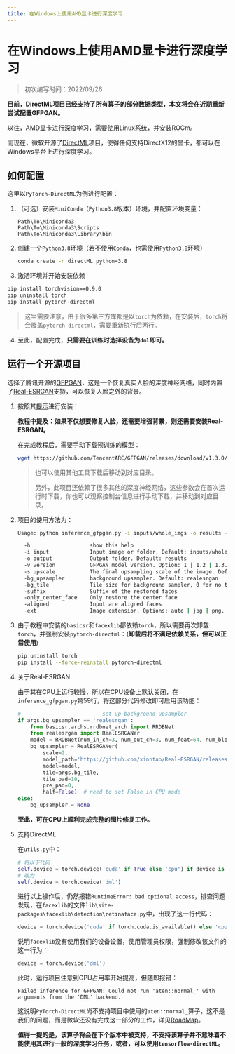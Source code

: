 ```yaml
---
title: 在Windows上使用AMD显卡进行深度学习
---
```

# 在Windows上使用AMD显卡进行深度学习

> 初次编写时间：2022/09/26

**目前，DirectML项目已经支持了所有算子的部分数据类型，本文将会在近期重新尝试配置GFPGAN。**

以往，AMD显卡进行深度学习，需要使用Linux系统，并安装ROCm。

而现在，微软开源了[DirectML](https://github.com/microsoft/DirectML)项目，使得任何支持DirectX12的显卡，都可以在Windows平台上进行深度学习。

## 如何配置

这里以`PyTorch-DirectML`为例进行配置：

1. （可选）安装`MiniConda`（`Python3.8`版本）环境，并配置环境变量：

   ```
   Path\To\Miniconda3
   Path\To\Miniconda3\Scripts
   Path\To\Miniconda3\Library\bin
   ```

2. 创建一个`Python3.8`环境（若不使用`Conda`，也需使用`Python3.8`环境）

   ```bash
   conda create -n directML python=3.8
   ```

3.  激活环境并开始安装依赖

   ```bash
   pip install torchvision==0.9.0
   pip uninstall torch
   pip install pytorch-directml
   ```

   > 这里需要注意，由于很多第三方库都是以`torch`为依赖，在安装后，`torch`将会覆盖`pytorch-directml`，需要重新执行后两行。

4. 至此，配置完成，**只需要在训练时选择设备为`dml`即可。**

## 运行一个开源项目

选择了腾讯开源的[GFPGAN](https://github.com/TencentARC/GFPGAN)，这是一个恢复真实人脸的深度神经网络，同时内置了[Real-ESRGAN](https://github.com/xinntao/Real-ESRGAN)支持，可以恢复人脸之外的背景。

1. 按照其[提示](https://github.com/TencentARC/GFPGAN#wrench-dependencies-and-installation)进行安装：

   **教程中提及：如果不仅想要修复人脸，还需要增强背景，则还需要安装Real-ESRGAN。**

   在完成教程后，需要手动下载预训练的模型：

   ```bash
   wget https://github.com/TencentARC/GFPGAN/releases/download/v1.3.0/GFPGANv1.3.pth -P experiments/pretrained_models
   ```

   > 也可以使用其他工具下载后移动到对应目录。
   >
   > 另外，此项目还依赖了很多其他的深度神经网络，这些参数会在首次运行时下载，你也可以观察控制台信息进行手动下载，并移动到对应目录。

2. 项目的使用方法为：

   ```bash
   Usage: python inference_gfpgan.py -i inputs/whole_imgs -o results -v 1.3 -s 2 [options]...
   
     -h                   show this help
     -i input             Input image or folder. Default: inputs/whole_imgs
     -o output            Output folder. Default: results
     -v version           GFPGAN model version. Option: 1 | 1.2 | 1.3. Default: 1.3
     -s upscale           The final upsampling scale of the image. Default: 2
     -bg_upsampler        background upsampler. Default: realesrgan
     -bg_tile             Tile size for background sampler, 0 for no tile during testing. Default: 400
     -suffix              Suffix of the restored faces
     -only_center_face    Only restore the center face
     -aligned             Input are aligned faces
     -ext                 Image extension. Options: auto | jpg | png, auto means using the same extension as inputs. Default: auto
   ```

3. 由于教程中安装的`basicsr`和`facexlib`都依赖`torch`，所以需要再次卸载`torch`，并强制安装`pytorch-directml`：(**卸载后将不满足依赖关系，但可以正常使用**)

   ```bash
   pip uninstall torch
   pip install --force-reinstall pytorch-directml
   ```

4. 关于Real-ESRGAN

   由于其在CPU上运行较慢，所以在CPU设备上默认关闭，在`inference_gfpgan.py`第59行，将这部分代码修改即可启用该功能：

   ```python
   # ------------------------ set up background upsampler ------------------------
   if args.bg_upsampler == 'realesrgan':
       from basicsr.archs.rrdbnet_arch import RRDBNet
       from realesrgan import RealESRGANer
       model = RRDBNet(num_in_ch=3, num_out_ch=3, num_feat=64, num_block=23, num_grow_ch=32, scale=2)
       bg_upsampler = RealESRGANer(
           scale=2,
           model_path='https://github.com/xinntao/Real-ESRGAN/releases/download/v0.2.1/RealESRGAN_x2plus.pth',
           model=model,
           tile=args.bg_tile,
           tile_pad=10,
           pre_pad=0,
           half=False)  # need to set False in CPU mode
   else:
       bg_upsampler = None
   ```

   **至此，可在CPU上顺利完成完整的图片修复工作。**

5. 支持DirectML

   在`utils.py`中：

   ```python
   # 将以下代码
   self.device = torch.device('cuda' if True else 'cpu') if device is None else device
   # 改为
   self.device = torch.device('dml')
   ```

   进行以上操作后，仍然报错`RuntimeError: bad optional access`，排查问题发现，在`facexlib`的文件`lib\site-packages\facexlib\detection\retinaface.py`中，出现了这一行代码：

   ```python
   device = torch.device('cuda' if torch.cuda.is_available() else 'cpu')
   ```

   说明`facexlib`没有使用我们的设备设置，使用管理员权限，强制修改该文件的这一行为：

   ```python
   device = torch.device('dml')
   ```

   此时，运行项目注意到GPU占用率开始提高，但随即报错：

   ```
   Failed inference for GFPGAN: Could not run 'aten::normal_' with arguments from the 'DML' backend.
   ```

   这说明`PyTorch-DirectML`尚不支持项目中使用的`aten::normal_`算子，这不是我们的问题，而是微软还没有完成这一部分的工作，详见[RoadMap](https://github.com/microsoft/DirectML/wiki/PyTorch-DirectML-Operator-Roadmap)。

   **值得一提的是，该算子将会在下个版本中被支持，不支持该算子并不意味着不能使用其进行一般的深度学习任务，或者，可以使用`tensorflow-directML`。**



